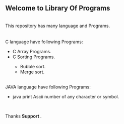 <h2>Welcome to Library Of Programs </h2>

<br>
This repository has many language and Programs.
<br>
<br>
<br>
C language have following Programs:<br>
<ul>
<li> C Array Programs.</li>
<li>C Sorting Programs. </li>
<ul>
    <li> Bubble sort.</li>
    <li> Merge sort. </li>
</ul>
   </ul>
<br>
JAVA language have following Programs:<br>
<ul>
<li> java print Ascii number of any character or symbol.</li> 
</ul>

<br>




Thanks <b> Support </b>.
